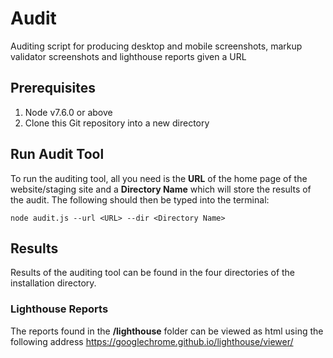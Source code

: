 # Audit
Auditing script for producing desktop and mobile screenshots, markup validator screenshots and lighthouse reports given a URL

## Prerequisites 
1. Node v7.6.0 or above
2. Clone this Git repository into a new directory

## Run Audit Tool
To run the auditing tool, all you need is the __URL__ of the home page of the website/staging site and a __Directory Name__ which will store the results of the audit. The following should then be typed into the terminal:

```node audit.js --url <URL> --dir <Directory Name>```

## Results
Results of the auditing tool can be found in the four directories of the installation directory.

### Lighthouse Reports
The reports found in the __/lighthouse__ folder can be viewed as html using the following address https://googlechrome.github.io/lighthouse/viewer/
